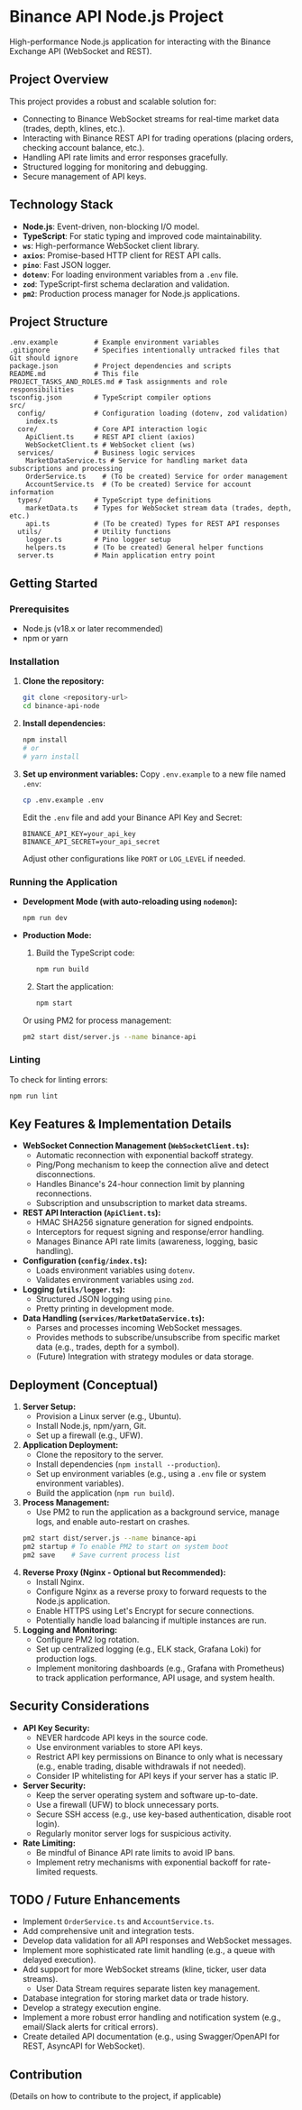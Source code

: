 # Binance API Node.js Project

High-performance Node.js application for interacting with the Binance Exchange API (WebSocket and REST).

## Project Overview

This project provides a robust and scalable solution for:
- Connecting to Binance WebSocket streams for real-time market data (trades, depth, klines, etc.).
- Interacting with Binance REST API for trading operations (placing orders, checking account balance, etc.).
- Handling API rate limits and error responses gracefully.
- Structured logging for monitoring and debugging.
- Secure management of API keys.

## Technology Stack

- **Node.js**: Event-driven, non-blocking I/O model.
- **TypeScript**: For static typing and improved code maintainability.
- **`ws`**: High-performance WebSocket client library.
- **`axios`**: Promise-based HTTP client for REST API calls.
- **`pino`**: Fast JSON logger.
- **`dotenv`**: For loading environment variables from a `.env` file.
- **`zod`**: TypeScript-first schema declaration and validation.
- **`pm2`**: Production process manager for Node.js applications.

## Project Structure

```
.env.example         # Example environment variables
.gitignore           # Specifies intentionally untracked files that Git should ignore
package.json         # Project dependencies and scripts
README.md            # This file
PROJECT_TASKS_AND_ROLES.md # Task assignments and role responsibilities
tsconfig.json        # TypeScript compiler options
src/
  config/            # Configuration loading (dotenv, zod validation)
    index.ts
  core/              # Core API interaction logic
    ApiClient.ts     # REST API client (axios)
    WebSocketClient.ts # WebSocket client (ws)
  services/          # Business logic services
    MarketDataService.ts # Service for handling market data subscriptions and processing
    OrderService.ts    # (To be created) Service for order management
    AccountService.ts  # (To be created) Service for account information
  types/             # TypeScript type definitions
    marketData.ts    # Types for WebSocket stream data (trades, depth, etc.)
    api.ts           # (To be created) Types for REST API responses
  utils/             # Utility functions
    logger.ts        # Pino logger setup
    helpers.ts       # (To be created) General helper functions
  server.ts          # Main application entry point
```

## Getting Started

### Prerequisites

- Node.js (v18.x or later recommended)
- npm or yarn

### Installation

1.  **Clone the repository:**
    ```bash
    git clone <repository-url>
    cd binance-api-node
    ```

2.  **Install dependencies:**
    ```bash
    npm install
    # or
    # yarn install
    ```

3.  **Set up environment variables:**
    Copy `.env.example` to a new file named `.env`:
    ```bash
    cp .env.example .env
    ```
    Edit the `.env` file and add your Binance API Key and Secret:
    ```env
    BINANCE_API_KEY=your_api_key
    BINANCE_API_SECRET=your_api_secret
    ```
    Adjust other configurations like `PORT` or `LOG_LEVEL` if needed.

### Running the Application

-   **Development Mode (with auto-reloading using `nodemon`):**
    ```bash
    npm run dev
    ```

-   **Production Mode:**
    1.  Build the TypeScript code:
        ```bash
        npm run build
        ```
    2.  Start the application:
        ```bash
        npm start
        ```
    Or using PM2 for process management:
    ```bash
    pm2 start dist/server.js --name binance-api
    ```

### Linting

To check for linting errors:
```bash
npm run lint
```

## Key Features & Implementation Details

-   **WebSocket Connection Management (`WebSocketClient.ts`):**
    -   Automatic reconnection with exponential backoff strategy.
    -   Ping/Pong mechanism to keep the connection alive and detect disconnections.
    -   Handles Binance's 24-hour connection limit by planning reconnections.
    -   Subscription and unsubscription to market data streams.
-   **REST API Interaction (`ApiClient.ts`):**
    -   HMAC SHA256 signature generation for signed endpoints.
    -   Interceptors for request signing and response/error handling.
    -   Manages Binance API rate limits (awareness, logging, basic handling).
-   **Configuration (`config/index.ts`):**
    -   Loads environment variables using `dotenv`.
    -   Validates environment variables using `zod`.
-   **Logging (`utils/logger.ts`):**
    -   Structured JSON logging using `pino`.
    -   Pretty printing in development mode.
-   **Data Handling (`services/MarketDataService.ts`):**
    -   Parses and processes incoming WebSocket messages.
    -   Provides methods to subscribe/unsubscribe from specific market data (e.g., trades, depth for a symbol).
    -   (Future) Integration with strategy modules or data storage.

## Deployment (Conceptual)

1.  **Server Setup:**
    -   Provision a Linux server (e.g., Ubuntu).
    -   Install Node.js, npm/yarn, Git.
    -   Set up a firewall (e.g., UFW).
2.  **Application Deployment:**
    -   Clone the repository to the server.
    -   Install dependencies (`npm install --production`).
    -   Set up environment variables (e.g., using a `.env` file or system environment variables).
    -   Build the application (`npm run build`).
3.  **Process Management:**
    -   Use PM2 to run the application as a background service, manage logs, and enable auto-restart on crashes.
    ```bash
    pm2 start dist/server.js --name binance-api
    pm2 startup # To enable PM2 to start on system boot
    pm2 save    # Save current process list
    ```
4.  **Reverse Proxy (Nginx - Optional but Recommended):**
    -   Install Nginx.
    -   Configure Nginx as a reverse proxy to forward requests to the Node.js application.
    -   Enable HTTPS using Let's Encrypt for secure connections.
    -   Potentially handle load balancing if multiple instances are run.
5.  **Logging and Monitoring:**
    -   Configure PM2 log rotation.
    -   Set up centralized logging (e.g., ELK stack, Grafana Loki) for production logs.
    -   Implement monitoring dashboards (e.g., Grafana with Prometheus) to track application performance, API usage, and system health.

## Security Considerations

-   **API Key Security:**
    -   NEVER hardcode API keys in the source code.
    -   Use environment variables to store API keys.
    -   Restrict API key permissions on Binance to only what is necessary (e.g., enable trading, disable withdrawals if not needed).
    -   Consider IP whitelisting for API keys if your server has a static IP.
-   **Server Security:**
    -   Keep the server operating system and software up-to-date.
    -   Use a firewall (UFW) to block unnecessary ports.
    -   Secure SSH access (e.g., use key-based authentication, disable root login).
    -   Regularly monitor server logs for suspicious activity.
-   **Rate Limiting:**
    -   Be mindful of Binance API rate limits to avoid IP bans.
    -   Implement retry mechanisms with exponential backoff for rate-limited requests.

## TODO / Future Enhancements

-   Implement `OrderService.ts` and `AccountService.ts`.
-   Add comprehensive unit and integration tests.
-   Develop data validation for all API responses and WebSocket messages.
-   Implement more sophisticated rate limit handling (e.g., a queue with delayed execution).
-   Add support for more WebSocket streams (kline, ticker, user data streams).
    -   User Data Stream requires separate listen key management.
-   Database integration for storing market data or trade history.
-   Develop a strategy execution engine.
-   Implement a more robust error handling and notification system (e.g., email/Slack alerts for critical errors).
-   Create detailed API documentation (e.g., using Swagger/OpenAPI for REST, AsyncAPI for WebSocket).

## Contribution

(Details on how to contribute to the project, if applicable)